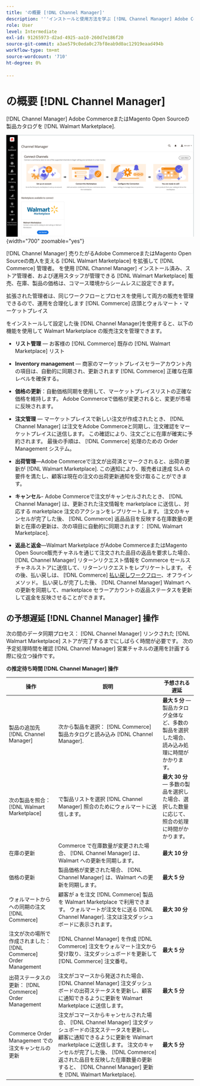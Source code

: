 ```yaml
---
title: 'の概要 [!DNL Channel Manager]'
description: '''インストールと使用方法を学ぶ [!DNL Channel Manager] Adobe CommerceとMagento Open Sourceストアを Walmart Marketplace と統合し、Marketplace のリスト、価格、在庫、販売をコマース管理者からシームレスに管理するためのセールスチャネルを作成します。」'
role: User
level: Intermediate
exl-id: 91265973-d2ad-4925-aa10-260d7e186f20
source-git-commit: a3ae579c0eda0c27bf8eab9d0ac12919eaad494b
workflow-type: tm+mt
source-wordcount: '710'
ht-degree: 0%

---
```



# の概要 [!DNL Channel Manager]

[!DNL Channel Manager] Adobe CommerceまたはMagento Open Sourceの製品カタログを [!DNL Walmart Marketplace].

![[!DNL Channel Manager] 拡張機能の管理ビュー](assets/channel-manager-home.png){width="700" zoomable="yes"}

[!DNL Channel Manager] 売りたがるAdobe CommerceまたはMagento Open Sourceの商人を支える [!DNL Walmart Marketplace] を拡張して [!DNL Commerce] 管理者。 を使用 [!DNL Channel Manager] インストール済み、ストア管理者、および運用スタッフが管理できる [!DNL Walmart Marketplace] 販売、在庫、製品の価格は、コマース環境からシームレスに設定できます。

拡張された管理者は、同じワークフローとプロセスを使用して両方の販売を管理できるので、運用を合理化します [!DNL Commerce] 店頭とウォルマート・マーケットプレイス

をインストールして設定した後 [!DNL Channel Manager]を使用すると、以下の機能を使用して Walmart Marketplace の販売注文を管理できます。

* **リスト管理** — お客様の [!DNL Commerce] 既存の [!DNL Walmart Marketplace] リスト

* **Inventory management** — 商家のマーケットプレイスセラーアカウント内の項目は、自動的に同期され、更新されます [!DNL Commerce] 正確な在庫レベルを確保する。

* **価格の更新**：自動価格同期を使用して、マーケットプレイスリストの正確な価格を維持します。 Adobe Commerceで価格が変更されると、変更が市場に反映されます。

* **注文管理** — マーケットプレイスで新しい注文が作成されたとき、 [!DNL Channel Manager] は注文をAdobe Commerceと同期し、注文確認をマーケットプレイスに送信します。 この確認により、注文ごとに在庫が確実に予約されます。 最後の手順は、 [!DNL Commerce] 処理のための Order Management システム。

* **出荷管理**—Adobe Commerceで注文が出荷済とマークされると、出荷の更新が [!DNL Walmart Marketplace]. この通知により、販売者は達成 SLA の要件を満たし、顧客は現在の注文の出荷更新通知を受け取ることができます。

* **キャンセル**- Adobe Commerceで注文がキャンセルされたとき、 [!DNL Channel Manager] は、更新された注文情報を marketplace に送信し、対応する marketplace 注文のアクションをレプリケートします。 注文のキャンセルが完了した後、 [!DNL Commerce] 返品品目を反映する在庫数量の更新と在庫の更新は、次の項目に自動的に同期されます： [!DNL Walmart Marketplace].

* **返品と返金**—Walmart Marketplace がAdobe CommerceまたはMagento Open Source販売チャネルを通じて注文された品目の返品を要求した場合、 [!DNL Channel Manager] リターンリクエスト情報を Commerce セールスチャネルストアに送信して、リターンリクエストをレプリケートします。 その後、払い戻しは、 [!DNL Commerce] [払い戻しワークフロー](https://experienceleague.adobe.com/docs/commerce-admin/stores-sales/order-management/credit-memos/credit-memos.html#refund-workflow)、オフラインメソッド。 払い戻しが完了した後、 [!DNL Channel Manager] Walmart への更新を同期して、marketplace セラーアカウントの返品ステータスを更新して返金を反映させることができます。

## の予想遅延 [!DNL Channel Manager] 操作

次の間のデータ同期プロセス： [!DNL Channel Manager] リンクされた [!DNL Walmart Marketplace] ストアが完了するまでにしばらく時間が必要です。 次の予定処理時間を確認 [!DNL Channel Manager] 営業チャネルの運用を計画する際に役立つ操作です。

**の推定待ち時間 [!DNL Channel Manager] 操作**

| **操作** | **説明** | **予想される遅延** |
|------------------------------------------------------------|--------------------------------------------------------------------------------------------------------------------------------------------------------------------------------------------------------------------------------------------------------------------------------------------------------------------------------------------------------------------------------------------------|------------------------------------------------------------------------------------------------------------------------------|
| 製品の追加先 [!DNL Channel Manager] | 次から製品を選択： [!DNL Commerce] 製品カタログと読み込み [!DNL Channel Manager]. | **最大 5 分** — 製品カタログ全体など、多数の製品を選択した場合、読み込み処理に時間がかかります。 |
| 次の製品を照合： [!DNL Walmart Marketplace] | で製品リストを選択 [!DNL Channel Manager] 照合のためにウォルマートに送信します。 | **最大 30 分** — 多数の製品を選択した場合、選択した数量に応じて、照合の処理に時間がかかります。 |
| 在庫の更新 | Commerce で在庫数量が変更された場合、 [!DNL Channel Manager] は、Walmart への更新を同期します。 | **最大 10 分** |
| 価格の更新 | 製品価格が変更された場合、 [!DNL Channel Manager] は、Walmart への更新を同期します。 | **最大 5 分** |
| ウォルマートからへの同期の注文 [!DNL Commerce] | 顧客が a を注文 [!DNL Commerce] 製品を Walmart Marketplace で利用できます。 ウォルマートが注文をに送る [!DNL Channel Manager]. 注文は注文ダッシュボードに表示されます。 | **最大 30 分** |
| 注文が次の場所で作成されました： [!DNL Commerce] Order Management | [!DNL Channel Manager] を作成 [!DNL Commerce] 注文をウォルマート注文から受け取り、注文ダッシュボードを更新して [!DNL Commerce] 注文番号。 | **最大 5 分** |
| 出荷ステータスの更新： [!DNL Commerce] Order Management | 注文がコマースから発送された場合、 [!DNL Channel Manager] 注文ダッシュボードの出荷ステータスを更新し、顧客に通知できるように更新を Walmart Marketplace に送信します。 | **最大 5 分** |
| Commerce Order Management での注文キャンセルの更新 | 注文がコマースからキャンセルされた場合、 [!DNL Channel Manager] 注文ダッシュボードの注文ステータスを更新し、顧客に通知できるように更新を Walmart marketplace に送信します。 注文のキャンセルが完了した後、 [!DNL Commerce] 返された品目を反映した在庫数量の更新 すると、 [!DNL Channel Manager] 更新を [!DNL Walmart Marketplace]. | **最大 5 分** |


